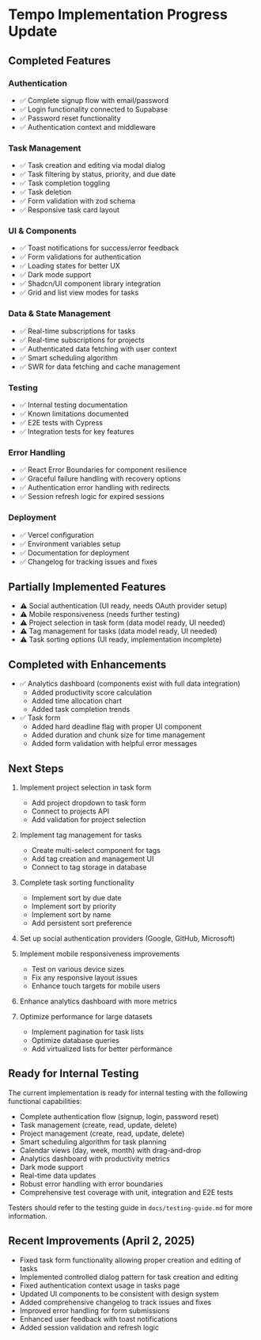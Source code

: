 # Tempo Implementation Progress Update

## Completed Features

### Authentication
* ✅ Complete signup flow with email/password
* ✅ Login functionality connected to Supabase
* ✅ Password reset functionality
* ✅ Authentication context and middleware

### Task Management
* ✅ Task creation and editing via modal dialog
* ✅ Task filtering by status, priority, and due date
* ✅ Task completion toggling
* ✅ Task deletion
* ✅ Form validation with zod schema
* ✅ Responsive task card layout

### UI & Components
* ✅ Toast notifications for success/error feedback
* ✅ Form validations for authentication
* ✅ Loading states for better UX
* ✅ Dark mode support
* ✅ Shadcn/UI component library integration
* ✅ Grid and list view modes for tasks

### Data & State Management
* ✅ Real-time subscriptions for tasks
* ✅ Real-time subscriptions for projects
* ✅ Authenticated data fetching with user context
* ✅ Smart scheduling algorithm
* ✅ SWR for data fetching and cache management

### Testing
* ✅ Internal testing documentation
* ✅ Known limitations documented
* ✅ E2E tests with Cypress
* ✅ Integration tests for key features

### Error Handling
* ✅ React Error Boundaries for component resilience
* ✅ Graceful failure handling with recovery options
* ✅ Authentication error handling with redirects
* ✅ Session refresh logic for expired sessions

### Deployment
* ✅ Vercel configuration
* ✅ Environment variables setup
* ✅ Documentation for deployment
* ✅ Changelog for tracking issues and fixes

## Partially Implemented Features

* ⚠️ Social authentication (UI ready, needs OAuth provider setup)
* ⚠️ Mobile responsiveness (needs further testing)
* ⚠️ Project selection in task form (data model ready, UI needed)
* ⚠️ Tag management for tasks (data model ready, UI needed)
* ⚠️ Task sorting options (UI ready, implementation incomplete)

## Completed with Enhancements

* ✅ Analytics dashboard (components exist with full data integration)
  * Added productivity score calculation
  * Added time allocation chart
  * Added task completion trends
* ✅ Task form
  * Added hard deadline flag with proper UI component
  * Added duration and chunk size for time management
  * Added form validation with helpful error messages

## Next Steps

1. Implement project selection in task form
   * Add project dropdown to task form
   * Connect to projects API
   * Add validation for project selection

2. Implement tag management for tasks
   * Create multi-select component for tags
   * Add tag creation and management UI
   * Connect to tag storage in database

3. Complete task sorting functionality
   * Implement sort by due date
   * Implement sort by priority
   * Implement sort by name
   * Add persistent sort preference

4. Set up social authentication providers (Google, GitHub, Microsoft)

5. Implement mobile responsiveness improvements
   * Test on various device sizes
   * Fix any responsive layout issues
   * Enhance touch targets for mobile users

6. Enhance analytics dashboard with more metrics

7. Optimize performance for large datasets
   * Implement pagination for task lists
   * Optimize database queries
   * Add virtualized lists for better performance

## Ready for Internal Testing

The current implementation is ready for internal testing with the following functional capabilities:
- Complete authentication flow (signup, login, password reset)
- Task management (create, read, update, delete)
- Project management (create, read, update, delete)
- Smart scheduling algorithm for task planning
- Calendar views (day, week, month) with drag-and-drop
- Analytics dashboard with productivity metrics
- Dark mode support
- Real-time data updates
- Robust error handling with error boundaries
- Comprehensive test coverage with unit, integration and E2E tests

Testers should refer to the testing guide in `docs/testing-guide.md` for more information.

## Recent Improvements (April 2, 2025)

- Fixed task form functionality allowing proper creation and editing of tasks
- Implemented controlled dialog pattern for task creation and editing
- Fixed authentication context usage in tasks page
- Updated UI components to be consistent with design system
- Added comprehensive changelog to track issues and fixes
- Improved error handling for form submissions
- Enhanced user feedback with toast notifications
- Added session validation and refresh logic
